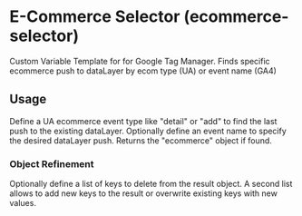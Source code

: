 # E-Commerce Selector (ecommerce-selector)
Custom Variable Template for for Google Tag Manager. Finds specific ecommerce push to dataLayer by ecom type (UA) or event name (GA4) 

## Usage
Define a UA ecommerce event type like "detail" or "add" to find the last push to the existing dataLayer. Optionally define an event name to specify the desired dataLayer push. Returns the "ecommerce" object if found. 

### Object Refinement
Optionally define a list of keys to delete from the result object. A second list allows to add new keys to the result or overwrite existing keys with new values. 